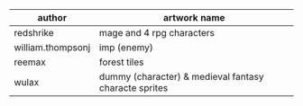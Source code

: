 | author | artwork name |
| --- | --- |
| redshrike | mage and 4 rpg characters |
| william.thompsonj | imp (enemy) |
| reemax | forest tiles |
| wulax | dummy (character) & medieval fantasy characte sprites |
